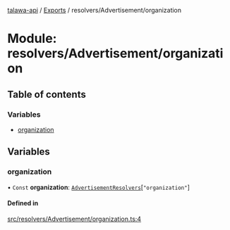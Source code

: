 [talawa-api](../README.md) / [Exports](../modules.md) / resolvers/Advertisement/organization

# Module: resolvers/Advertisement/organization

## Table of contents

### Variables

- [organization](resolvers_Advertisement_organization.md#organization)

## Variables

### organization

• `Const` **organization**: [`AdvertisementResolvers`](types_generatedGraphQLTypes.md#advertisementresolvers)[``"organization"``]

#### Defined in

[src/resolvers/Advertisement/organization.ts:4](https://github.com/PalisadoesFoundation/talawa-api/blob/53234da/src/resolvers/Advertisement/organization.ts#L4)

